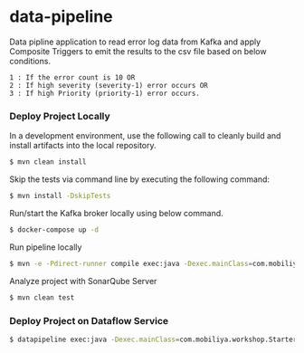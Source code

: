 # data-pipeline
Data pipline application to read error log data from Kafka and apply Composite Triggers to emit the results to the csv file based on below conditions.
   
    1 : If the error count is 10 OR 
    2 : If high severity (severity-1) error occurs OR 
    3 : If high Priority (priority-1) error occurs. 


### Deploy Project Locally
In a development environment, use the following call to  cleanly build and install artifacts into the local repository.
```sh
$ mvn clean install
```

Skip the tests via command line by executing the following command:
```sh
$ mvn install -DskipTests
```

Run/start the Kafka broker locally using below command. 
```sh
$ docker-compose up -d
```

Run pipeline locally
```sh
$ mvn -e -Pdirect-runner compile exec:java -Dexec.mainClass=com.mobiliya.workshop.pipeline.DataflowPipelineBuilder.StarterPipelineApplication -Dexec.args="--project=dev  --ingestionTopic=ingestion_dev --failureDataTopic=_dev_failure_data  --runner=DirectRunner --windowSize=2 --kafkaBrokerUrl=localhost:9092 --inputKafkaTopicName=input-log-topic --numShards=5 --failureDataTopic=failure-data-topic"
```
Analyze project with SonarQube Server
```sh
$ mvn clean test
```

### Deploy Project on Dataflow Service
```sh
$ datapipeline exec:java -Dexec.mainClass=com.mobiliya.workshop.StarterPipelineApplication  -Dexec.args="--project=dev --stagingLocation=gs://project/staging/  --gcpTempLocation=gs://project/tmp --region=europe-west1 --zone=europe-west1-d --jobName=datapipeline-dev-v0 --autoscalingAlgorithm=THROUGHPUT_BASED --maxNumWorkers=15 --usePublicIps=true --saveProfilesToGcs=gs://project/profiling --databaseURL=jdbc:postgresql://google/postgres?cloudSqlInstance=dev&socketFactory=com.google.cloud.sql.postgres.SocketFactory&user=isx_dev&password=Pa55word$ --databaseUserName=dev --databasePassword=Pa55word$ --ingestionTopic=ingestion_dev  --failureDataTopic=dev_failure_data --runner=DataflowRunner"```
```

